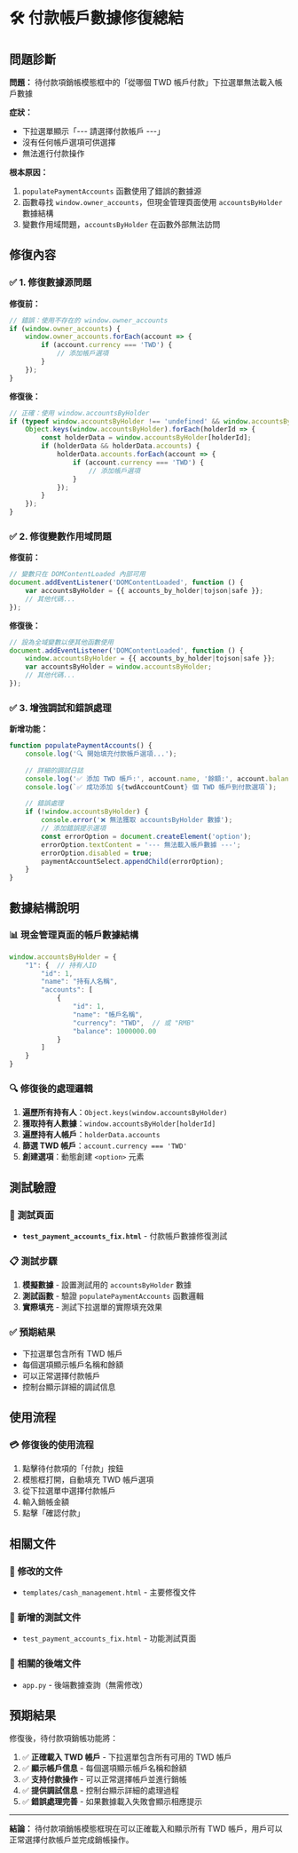 # 🛠️ 付款帳戶數據修復總結

## 問題診斷

**問題：** 待付款項銷帳模態框中的「從哪個 TWD 帳戶付款」下拉選單無法載入帳戶數據

**症狀：**
- 下拉選單顯示「--- 請選擇付款帳戶 ---」
- 沒有任何帳戶選項可供選擇
- 無法進行付款操作

**根本原因：**
1. `populatePaymentAccounts` 函數使用了錯誤的數據源
2. 函數尋找 `window.owner_accounts`，但現金管理頁面使用 `accountsByHolder` 數據結構
3. 變數作用域問題，`accountsByHolder` 在函數外部無法訪問

## 修復內容

### ✅ 1. 修復數據源問題

**修復前：**
```javascript
// 錯誤：使用不存在的 window.owner_accounts
if (window.owner_accounts) {
    window.owner_accounts.forEach(account => {
        if (account.currency === 'TWD') {
            // 添加帳戶選項
        }
    });
}
```

**修復後：**
```javascript
// 正確：使用 window.accountsByHolder
if (typeof window.accountsByHolder !== 'undefined' && window.accountsByHolder) {
    Object.keys(window.accountsByHolder).forEach(holderId => {
        const holderData = window.accountsByHolder[holderId];
        if (holderData && holderData.accounts) {
            holderData.accounts.forEach(account => {
                if (account.currency === 'TWD') {
                    // 添加帳戶選項
                }
            });
        }
    });
}
```

### ✅ 2. 修復變數作用域問題

**修復前：**
```javascript
// 變數只在 DOMContentLoaded 內部可用
document.addEventListener('DOMContentLoaded', function () {
    var accountsByHolder = {{ accounts_by_holder|tojson|safe }};
    // 其他代碼...
});
```

**修復後：**
```javascript
// 設為全域變數以便其他函數使用
document.addEventListener('DOMContentLoaded', function () {
    window.accountsByHolder = {{ accounts_by_holder|tojson|safe }};
    var accountsByHolder = window.accountsByHolder;
    // 其他代碼...
});
```

### ✅ 3. 增強調試和錯誤處理

**新增功能：**
```javascript
function populatePaymentAccounts() {
    console.log('🔍 開始填充付款帳戶選項...');
    
    // 詳細的調試日誌
    console.log('✅ 添加 TWD 帳戶:', account.name, '餘額:', account.balance);
    console.log(`✅ 成功添加 ${twdAccountCount} 個 TWD 帳戶到付款選項`);
    
    // 錯誤處理
    if (!window.accountsByHolder) {
        console.error('❌ 無法獲取 accountsByHolder 數據');
        // 添加錯誤提示選項
        const errorOption = document.createElement('option');
        errorOption.textContent = '--- 無法載入帳戶數據 ---';
        errorOption.disabled = true;
        paymentAccountSelect.appendChild(errorOption);
    }
}
```

## 數據結構說明

### 📊 **現金管理頁面的帳戶數據結構**

```javascript
window.accountsByHolder = {
    "1": {  // 持有人ID
        "id": 1,
        "name": "持有人名稱",
        "accounts": [
            {
                "id": 1,
                "name": "帳戶名稱",
                "currency": "TWD",  // 或 "RMB"
                "balance": 1000000.00
            }
        ]
    }
}
```

### 🔍 **修復後的處理邏輯**

1. **遍歷所有持有人**：`Object.keys(window.accountsByHolder)`
2. **獲取持有人數據**：`window.accountsByHolder[holderId]`
3. **遍歷持有人帳戶**：`holderData.accounts`
4. **篩選 TWD 帳戶**：`account.currency === 'TWD'`
5. **創建選項**：動態創建 `<option>` 元素

## 測試驗證

### 🧪 **測試頁面**
- **`test_payment_accounts_fix.html`** - 付款帳戶數據修復測試

### 📋 **測試步驟**
1. **模擬數據** - 設置測試用的 `accountsByHolder` 數據
2. **測試函數** - 驗證 `populatePaymentAccounts` 函數邏輯
3. **實際填充** - 測試下拉選單的實際填充效果

### ✅ **預期結果**
- 下拉選單包含所有 TWD 帳戶
- 每個選項顯示帳戶名稱和餘額
- 可以正常選擇付款帳戶
- 控制台顯示詳細的調試信息

## 使用流程

### 💳 **修復後的使用流程**
1. 點擊待付款項的「付款」按鈕
2. 模態框打開，自動填充 TWD 帳戶選項
3. 從下拉選單中選擇付款帳戶
4. 輸入銷帳金額
5. 點擊「確認付款」

## 相關文件

### 📁 **修改的文件**
- `templates/cash_management.html` - 主要修復文件

### 📁 **新增的測試文件**
- `test_payment_accounts_fix.html` - 功能測試頁面

### 📁 **相關的後端文件**
- `app.py` - 後端數據查詢（無需修改）

## 預期結果

修復後，待付款項銷帳功能將：

1. ✅ **正確載入 TWD 帳戶** - 下拉選單包含所有可用的 TWD 帳戶
2. ✅ **顯示帳戶信息** - 每個選項顯示帳戶名稱和餘額
3. ✅ **支持付款操作** - 可以正常選擇帳戶並進行銷帳
4. ✅ **提供調試信息** - 控制台顯示詳細的處理過程
5. ✅ **錯誤處理完善** - 如果數據載入失敗會顯示相應提示

---

**結論：** 待付款項銷帳模態框現在可以正確載入和顯示所有 TWD 帳戶，用戶可以正常選擇付款帳戶並完成銷帳操作。


